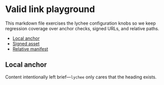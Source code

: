 # Valid link playground

This markdown file exercises the lychee configuration knobs so we keep
regression coverage over anchor checks, signed URLs, and relative paths.

- [Local anchor](#local-anchor)
- [Signed asset](https://example.com/download?Signature=abc123&Expires=1700000000)
- [Relative manifest](./reference.md)

## Local anchor

Content intentionally left brief—`lychee` only cares that the heading exists.
